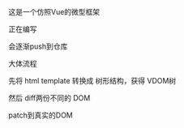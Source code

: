 这是一个仿照Vue的微型框架

正在编写

会逐渐push到仓库

大体流程

先将 html template 转换成 树形结构，获得 VDOM树

然后 diff两份不同的 DOM

patch到真实的DOM

